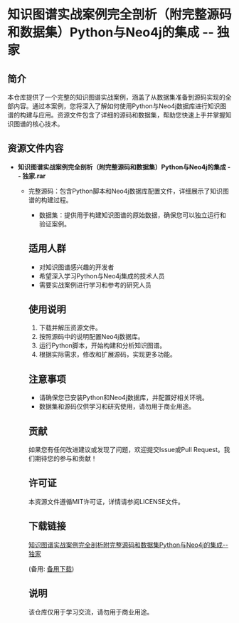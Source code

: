 # 知识图谱实战案例完全剖析（附完整源码和数据集）Python与Neo4j的集成 -- 独家

## 简介

本仓库提供了一个完整的知识图谱实战案例，涵盖了从数据集准备到源码实现的全部内容。通过本案例，您将深入了解如何使用Python与Neo4j数据库进行知识图谱的构建与应用。资源文件包含了详细的源码和数据集，帮助您快速上手并掌握知识图谱的核心技术。

## 资源文件内容

- **知识图谱实战案例完全剖析（附完整源码和数据集）Python与Neo4j的集成 -- 独家.rar**
  - 完整源码：包含Python脚本和Neo4j数据库配置文件，详细展示了知识图谱的构建过程。
    - 数据集：提供用于构建知识图谱的原始数据，确保您可以独立运行和验证案例。

    ## 适用人群

    - 对知识图谱感兴趣的开发者
    - 希望深入学习Python与Neo4j集成的技术人员
    - 需要实战案例进行学习和参考的研究人员

    ## 使用说明

    1. 下载并解压资源文件。
    2. 按照源码中的说明配置Neo4j数据库。
    3. 运行Python脚本，开始构建和分析知识图谱。
    4. 根据实际需求，修改和扩展源码，实现更多功能。

    ## 注意事项

    - 请确保您已安装Python和Neo4j数据库，并配置好相关环境。
    - 数据集和源码仅供学习和研究使用，请勿用于商业用途。

    ## 贡献

    如果您有任何改进建议或发现了问题，欢迎提交Issue或Pull Request。我们期待您的参与和贡献！

    ## 许可证

    本资源文件遵循MIT许可证，详情请参阅LICENSE文件。

    ## 下载链接
    [知识图谱实战案例完全剖析附完整源码和数据集Python与Neo4j的集成--独家](https://pan.quark.cn/s/d3abea1c9201) 

    (备用: [备用下载](https://pan.baidu.com/s/1k1X7MItNsKBXjNU_CZxOFQ?pwd=1234))

    ## 说明

    该仓库仅用于学习交流，请勿用于商业用途。
